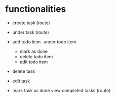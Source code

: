 # functionalities
- create task (route)
- under task (route)
 - add todo item
    -under todo item
     - mark as done
     - delete todo item
     - edit todo item

- delete task
- edit task
- mark task as done
view completed tasks (route)